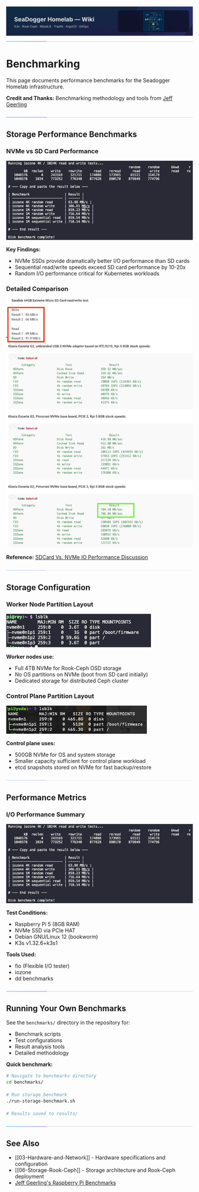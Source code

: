 ![wiki-banner.svg](images/wiki-banner.svg)
![accent-divider.svg](images/accent-divider.svg)
# Benchmarking

This page documents performance benchmarks for the Seadogger Homelab infrastructure.

**Credit and Thanks:** Benchmarking methodology and tools from [Jeff Geerling](https://www.jeffgeerling.com)

![accent-divider.svg](images/accent-divider.svg)
## Storage Performance Benchmarks

### NVMe vs SD Card Performance

![Benchmark Results](images/IO-Benchmark-2.png)

**Key Findings:**
- NVMe SSDs provide dramatically better I/O performance than SD cards
- Sequential read/write speeds exceed SD card performance by 10-20x
- Random I/O performance critical for Kubernetes workloads

### Detailed Comparison

![NVMe Performance Comparison](images/NVMe-Performance-Compare.png)

**Reference:** [SDCard Vs. NVMe IO Performance Discussion](https://forums.raspberrypi.com/viewtopic.php?t=362903)

![accent-divider.svg](images/accent-divider.svg)
## Storage Configuration

### Worker Node Partition Layout

![Partition Map - NVMe Worker](images/Partition-Map-NVMe-worker.png)

**Worker nodes use:**
- Full 4TB NVMe for Rook-Ceph OSD storage
- No OS partitions on NVMe (boot from SD card initially)
- Dedicated storage for distributed Ceph cluster

### Control Plane Partition Layout

![Partition Map - NVMe Control Plane](images/Partition-Map-NVMe.png)

**Control plane uses:**
- 500GB NVMe for OS and system storage
- Smaller capacity sufficient for control plane workload
- etcd snapshots stored on NVMe for fast backup/restore

![accent-divider.svg](images/accent-divider.svg)
## Performance Metrics

### I/O Performance Summary

![IO Benchmark Results](images/IO-Benchmark-2.png)

**Test Conditions:**
- Raspberry Pi 5 (8GB RAM)
- NVMe SSD via PCIe HAT
- Debian GNU/Linux 12 (bookworm)
- K3s v1.32.6+k3s1

**Tools Used:**
- fio (Flexible I/O tester)
- iozone
- dd benchmarks

![accent-divider.svg](images/accent-divider.svg)
## Running Your Own Benchmarks

See the `benchmarks/` directory in the repository for:
- Benchmark scripts
- Test configurations
- Result analysis tools
- Detailed methodology

**Quick benchmark:**
```bash
# Navigate to benchmarks directory
cd benchmarks/

# Run storage benchmark
./run-storage-benchmark.sh

# Results saved to results/
```

![accent-divider.svg](images/accent-divider.svg)
## See Also

- [[03-Hardware-and-Network]] - Hardware specifications and configuration
- [[06-Storage-Rook-Ceph]] - Storage architecture and Rook-Ceph deployment
- [Jeff Geerling's Raspberry Pi Benchmarks](https://github.com/geerlingguy/raspberry-pi-pcie-devices)